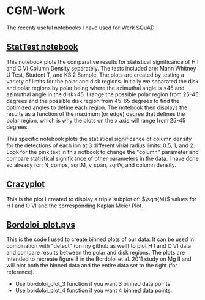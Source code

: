 # CGM-Work
The recent/ useful notebooks I have used for Werk SQuAD

## [StatTest notebook](/stattest_ColDen.ipynb)

This notebook plots the comparative results for statistical significance of H I and O VI Column Density separately. The tests included are: Mann Whitney U Test, Student T, and KS 2 Sample. The plots are created by testing a variety of limits for the polar and disk regions. Initially we separated the disk and polar regions by polar being where the azimuthal angle is <45 and azimuthal angle in the disk>45. I range the possible polar region from 25-45 degrees and the possible disk region from 45-65 degrees to find the optimized angles to define each region. The notebook then displays the results as a function of the maximum (or edge) degree that defines the polar region, which is why the plots on the x axis will range from 25-45 degrees.

This specific notebook plots the statistical significance of column density for the detections of each ion at 3 different virial radius limits: 0.5, 1, and 2. Look for the pink text in this notbook to change the "column" parameter and compare statistical significance of other parameters in the data. I have done so already for: N_comps, sqrtM, v_span, sqrtV, and column density.

## [Crazyplot](/crazyplot.ipynb)

This is the plot I created to display a triple subplot of: $\sqrt{M}$ values for H I and O VI and the corresponding Kaplan Meier Plot.

## [Bordoloi_plot.pys](/bordoloi_plot.py)
This is the code I used to create binned plots of our data. It can be used in combination with "detect" (on my github as well) to plot H I and O VI data and compare results between the polar and disk regions. The plots are intended to recreate figure 8 in the Bordoloi et al. 2011 study on Mg II and will plot both the binned data and the entire data set to the right (for reference).
- Use bordoloi_plot_3 function if you want 3 binned data points.
- Use bordoloi_plot_4 function if you want 4 binned data points.
